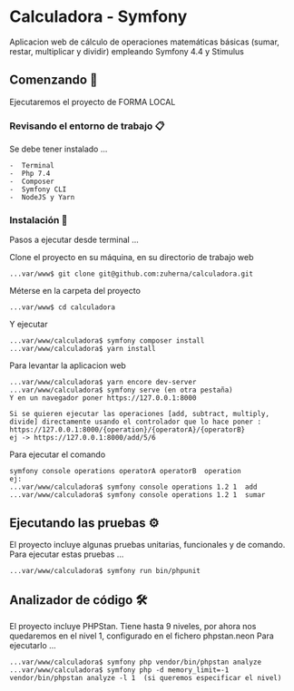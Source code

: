 # Calculadora - Symfony

Aplicacion web de cálculo de operaciones matemáticas básicas (sumar, restar, multiplicar y dividir) empleando Symfony 4.4 y Stimulus


## Comenzando 🚀

Ejecutaremos el proyecto de FORMA LOCAL

### Revisando el entorno de trabajo 📋

Se debe tener instalado ...

```
-  Terminal
-  Php 7.4
-  Composer
-  Symfony CLI
-  NodeJS y Yarn

```

### Instalación 🔧

Pasos a ejecutar desde terminal ...

Clone el proyecto en su máquina, en su directorio de trabajo web

```
...var/www$ git clone git@github.com:zuherna/calculadora.git
```

Méterse en la carpeta del proyecto

```
...var/www$ cd calculadora
```

Y ejecutar

```
...var/www/calculadora$ symfony composer install
...var/www/calculadora$ yarn install

```

Para levantar la aplicacion web

```
...var/www/calculadora$ yarn encore dev-server
...var/www/calculadora$ symfony serve (en otra pestaña)
Y en un navegador poner https://127.0.0.1:8000

Si se quieren ejecutar las operaciones [add, subtract, multiply, divide] directamente usando el controlador que lo hace poner :
https://127.0.0.1:8000/{operation}/{operatorA}/{operatorB}
ej -> https://127.0.0.1:8000/add/5/6
```

Para ejecutar el comando

```
symfony console operations operatorA operatorB  operation
ej:
...var/www/calculadora$ symfony console operations 1.2 1  add
...var/www/calculadora$ symfony console operations 1.2 1  sumar

```

## Ejecutando las pruebas ⚙️

El proyecto incluye algunas pruebas unitarias, funcionales y de comando. Para ejecutar estas pruebas ...

```
...var/www/calculadora$ symfony run bin/phpunit

```

## Analizador de código 🛠️

El proyecto incluye PHPStan. Tiene hasta 9 niveles, por ahora nos quedaremos en el nivel 1, configurado en el fichero phpstan.neon
Para ejecutarlo ...

```
...var/www/calculadora$ symfony php vendor/bin/phpstan analyze
...var/www/calculadora$ symfony php -d memory_limit=-1 vendor/bin/phpstan analyze -l 1  (si queremos especificar el nivel)

```


